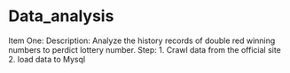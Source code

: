 # Data_analysis
Item One:
	Description:
  	Analyze the history records of double red winning numbers to perdict lottery number.
	Step:
		1. Crawl data from the official site
		2. load data to Mysql
